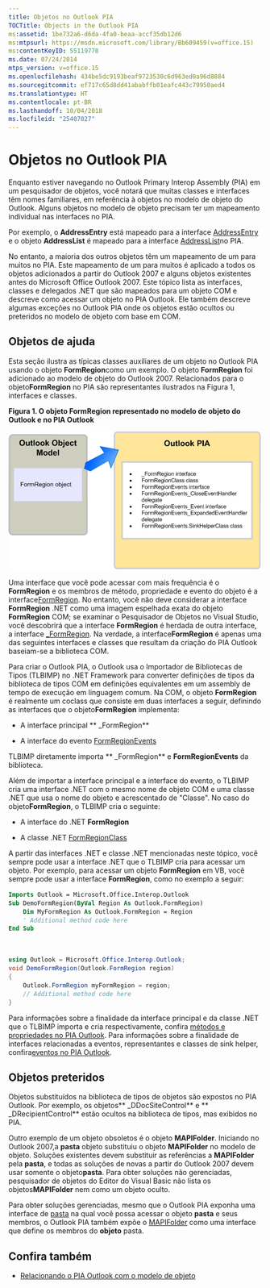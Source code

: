 ```yaml
---
title: Objetos no Outlook PIA
TOCTitle: Objects in the Outlook PIA
ms:assetid: 1be732a6-d6da-4fa0-beaa-accf35db12d6
ms:mtpsurl: https://msdn.microsoft.com/library/Bb609459(v=office.15)
ms:contentKeyID: 55119778
ms.date: 07/24/2014
mtps_version: v=office.15
ms.openlocfilehash: 434be5dc9193beaf9723530c6d963ed0a96d8884
ms.sourcegitcommit: ef717c65d8dd41ababffb01eafc443c79950aed4
ms.translationtype: HT
ms.contentlocale: pt-BR
ms.lasthandoff: 10/04/2018
ms.locfileid: "25407027"
---
```

# <a name="objects-in-the-outlook-pia"></a>Objetos no Outlook PIA

Enquanto estiver navegando no Outlook Primary Interop Assembly (PIA) em um pesquisador de objetos, você notará que muitas classes e interfaces têm nomes familiares, em referência à objetos no modelo de objeto do Outlook. Alguns objetos no modelo de objeto precisam ter um mapeamento individual nas interfaces no PIA. 

Por exemplo, o **AddressEntry** está mapeado para a interface [AddressEntry](https://msdn.microsoft.com/library/bb609728\(v=office.15\)) e o objeto **AddressList** é mapeado para a interface [AddressList](https://msdn.microsoft.com/library/bb623538\(v=office.15\))no PIA. 

No entanto, a maioria dos outros objetos têm um mapeamento de um para muitos no PIA. Este mapeamento de um para muitos é aplicado a todos os objetos adicionados a partir do Outlook 2007 e alguns objetos existentes antes do Microsoft Office Outlook 2007. Este tópico lista as interfaces, classes e delegados .NET que são mapeados para um objeto COM e descreve como acessar um objeto no PIA Outlook. Ele também descreve algumas exceções no Outlook PIA onde os objetos estão ocultos ou preteridos no modelo de objeto com base em COM.

## <a name="helper-objects"></a>Objetos de ajuda

Esta seção ilustra as típicas classes auxiliares de um objeto no Outlook PIA usando o objeto **FormRegion**como um exemplo. O objeto **FormRegion** foi adicionado ao modelo de objeto do Outlook 2007. Relacionados para o objeto**FormRegion** no PIA são representantes ilustrados na Figura 1, interfaces e classes.

**Figura 1. O objeto FormRegion representado no modelo de objeto do Outlook e no PIA Outlook**

![O objeto FormRegion representado no modelo de objeto do Outlook e no PIA Outlook](media/pia-outlook-object-model.gif)

Uma interface que você pode acessar com mais frequência é o **FormRegion** e os membros de método, propriedade e evento do objeto é a interface[FormRegion](https://msdn.microsoft.com/library/bb652633\(v=office.15\)). No entanto, você não deve considerar a interface **FormRegion** .NET como uma imagem espelhada exata do objeto **FormRegion** COM; se examinar o Pesquisador de Objetos no Visual Studio, você descobrirá que a interface **FormRegion** é herdada de outra interface, a interface [ \_FormRegion](https://msdn.microsoft.com/library/bb645761\(v=office.15\)). Na verdade, a interface**FormRegion** é apenas uma das seguintes interfaces e classes que resultam da criação do PIA Outlook baseiam-se a biblioteca COM.

Para criar o Outlook PIA, o Outlook usa o Importador de Bibliotecas de Tipos (TLBIMP) no .NET Framework para converter definições de tipos da biblioteca de tipos COM em definições equivalentes em um assembly de tempo de execução em linguagem comum. Na COM, o objeto **FormRegion** é realmente um coclass que consiste em duas interfaces a seguir, definindo as interfaces que o objeto**FormRegion** implementa:

- A interface principal ** \_FormRegion**

- A interface do evento [FormRegionEvents](https://msdn.microsoft.com/library/bb611940\(v=office.15\))

TLBIMP diretamente importa ** \_FormRegion** e **FormRegionEvents** da biblioteca.

Além de importar a interface principal e a interface do evento, o TLBIMP cria uma interface .NET com o mesmo nome de objeto COM e uma classe .NET que usa o nome do objeto e acrescentado de "Classe". No caso do objeto**FormRegion**, o TLBIMP cria o seguinte:

- A interface do .NET **FormRegion**

- A classe .NET [FormRegionClass](https://msdn.microsoft.com/library/bb624204\(v=office.15\))

A partir das interfaces .NET e classe .NET mencionadas neste tópico, você sempre pode usar a interface .NET que o TLBIMP cria para acessar um objeto. Por exemplo, para acessar um objeto **FormRegion** em VB, você sempre pode usar a interface **FormRegion**, como no exemplo a seguir:

```vb
Imports Outlook = Microsoft.Office.Interop.Outlook
Sub DemoFormRegion(ByVal Region As Outlook.FormRegion)
    Dim MyFormRegion As Outlook.FormRegion = Region
    ' Additional method code here
End Sub
```

<br/>

```csharp
using Outlook = Microsoft.Office.Interop.Outlook; 
void DemoFormRegion(Outlook.FormRegion region) 
{
    Outlook.FormRegion myFormRegion = region; 
    // Additional method code here
}
```

Para informações sobre a finalidade da interface principal e da classe .NET que o TLBIMP importa e cria respectivamente, confira [métodos e propriedades no PIA Outlook](methods-and-properties-in-the-outlook-pia.md). Para informações sobre a finalidade de interfaces relacionadas a eventos, representantes e classes de sink helper, confira[eventos no PIA Outlook](events-in-the-outlook-pia.md).

## <a name="deprecated-objects"></a>Objetos preteridos

Objetos substituídos na biblioteca de tipos de objetos são expostos no PIA Outlook. Por exemplo, os objetos** \_DDocSiteControl** e ** \_DRecipientControl** estão ocultos na biblioteca de tipos, mas exibidos no PIA.

Outro exemplo de um objeto obsoletos é o objeto **MAPIFolder**. Iniciando no Outlook 2007,a **pasta** objeto substituiu o objeto **MAPIFolder** no modelo de objeto. Soluções existentes devem substituir as referências a **MAPIFolder** pela **pasta**, e todas as soluções de novas a partir do Outlook 2007 devem usar somente o objeto**pasta**. Para obter soluções não gerenciadas, pesquisador de objetos do Editor do Visual Basic não lista os objetos**MAPIFolder** nem como um objeto oculto. 

Para obter soluções gerenciadas, mesmo que o Outlook PIA exponha uma interface de [pasta](https://msdn.microsoft.com/library/bb645774\(v=office.15\)) na qual você possa acessar o objeto **pasta** e seus membros, o Outlook PIA também expõe o [MAPIFolder](https://msdn.microsoft.com/library/bb624369\(v=office.15\)) como uma interface que define os membros do **objeto** pasta.

## <a name="see-also"></a>Confira também

- [Relacionando o PIA Outlook com o modelo de objeto](relating-the-outlook-pia-with-the-object-model.md)


